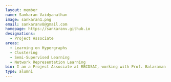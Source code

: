```yaml
---
layout: member
name: Sankaran Vaidyanathan
image: sankaran1.png
email: sankaranv8@gmail.com
homepage: https://sankaranv.github.io
designations: 
  - Project Associate
areas:
  - Learning on Hypergraphs
  - Clustering
  - Semi-Supervised Learning
  - Network Representation Learning
bio: I am a Project Associate at RBCDSAI, working with Prof. Balaraman Ravindran. My work has focused on network representation learning, clustering and semi-supervised learning with hypergraphs. Previously, I worked on deep end-to-end clustering. I am also exploring the area of interpretable machine learning.
type: alumni
---
```

